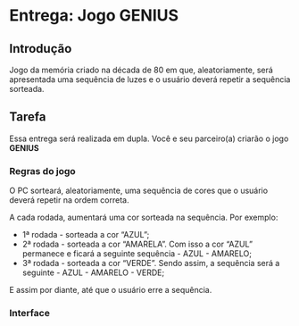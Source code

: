 # Entrega: Jogo GENIUS

## Introdução

Jogo da memória criado na década de 80 em que, aleatoriamente, será apresentada uma sequência de luzes e o usuário deverá repetir a sequência sorteada.

## Tarefa

Essa entrega será realizada em dupla. Você e seu parceiro(a) criarão o jogo **GENIUS**

### Regras do jogo

O PC sorteará, aleatoriamente, uma sequência de cores que o usuário deverá repetir na ordem correta.

A cada rodada, aumentará uma cor sorteada na sequência. Por exemplo:

- 1ª rodada - sorteada a cor “AZUL”;
- 2ª rodada - sorteada a cor “AMARELA”. Com isso a cor “AZUL” permanece e ficará a seguinte sequência - AZUL - AMARELO;
- 3ª rodada - sorteada a cor “VERDE”. Sendo assim, a sequência será a seguinte - AZUL - AMARELO - VERDE;

E assim por diante, até que o usuário erre a sequência.

### Interface

